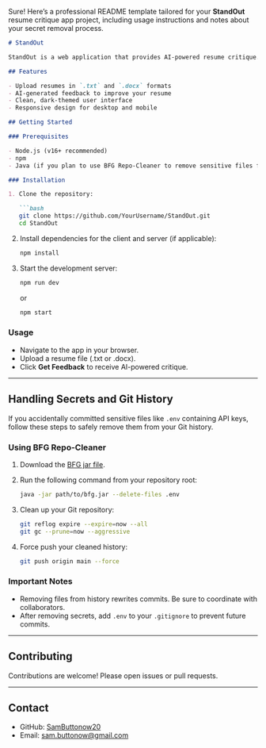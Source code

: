 Sure! Here’s a professional README template tailored for your **StandOut** resume critique app project, including usage instructions and notes about your secret removal process.

````markdown
# StandOut

StandOut is a web application that provides AI-powered resume critique. Users can upload their resumes in TXT or DOCX formats and receive instant, detailed feedback to improve their chances of getting hired.

## Features

- Upload resumes in `.txt` and `.docx` formats
- AI-generated feedback to improve your resume
- Clean, dark-themed user interface
- Responsive design for desktop and mobile

## Getting Started

### Prerequisites

- Node.js (v16+ recommended)
- npm
- Java (if you plan to use BFG Repo-Cleaner to remove sensitive files from git history)

### Installation

1. Clone the repository:

   ```bash
   git clone https://github.com/YourUsername/StandOut.git
   cd StandOut
````

2. Install dependencies for the client and server (if applicable):

   ```bash
   npm install
   ```

3. Start the development server:

   ```bash
   npm run dev
   ```

   or

   ```bash
   npm start
   ```

### Usage

* Navigate to the app in your browser.
* Upload a resume file (.txt or .docx).
* Click **Get Feedback** to receive AI-powered critique.

---

## Handling Secrets and Git History

If you accidentally committed sensitive files like `.env` containing API keys, follow these steps to safely remove them from your Git history.

### Using BFG Repo-Cleaner

1. Download the [BFG jar file](https://repo1.maven.org/maven2/com/madgag/bfg/1.14.0/bfg-1.14.0.jar).

2. Run the following command from your repository root:

   ```bash
   java -jar path/to/bfg.jar --delete-files .env
   ```

3. Clean up your Git repository:

   ```bash
   git reflog expire --expire=now --all
   git gc --prune=now --aggressive
   ```

4. Force push your cleaned history:

   ```bash
   git push origin main --force
   ```

### Important Notes

* Removing files from history rewrites commits. Be sure to coordinate with collaborators.
* After removing secrets, add `.env` to your `.gitignore` to prevent future commits.

---

## Contributing

Contributions are welcome! Please open issues or pull requests.

---

## Contact

* GitHub: [SamButtonow20](https://github.com/SamButtonow20)
* Email: [sam.buttonow@gmail.com](mailto:sam.buttonow@gmail.com])

```